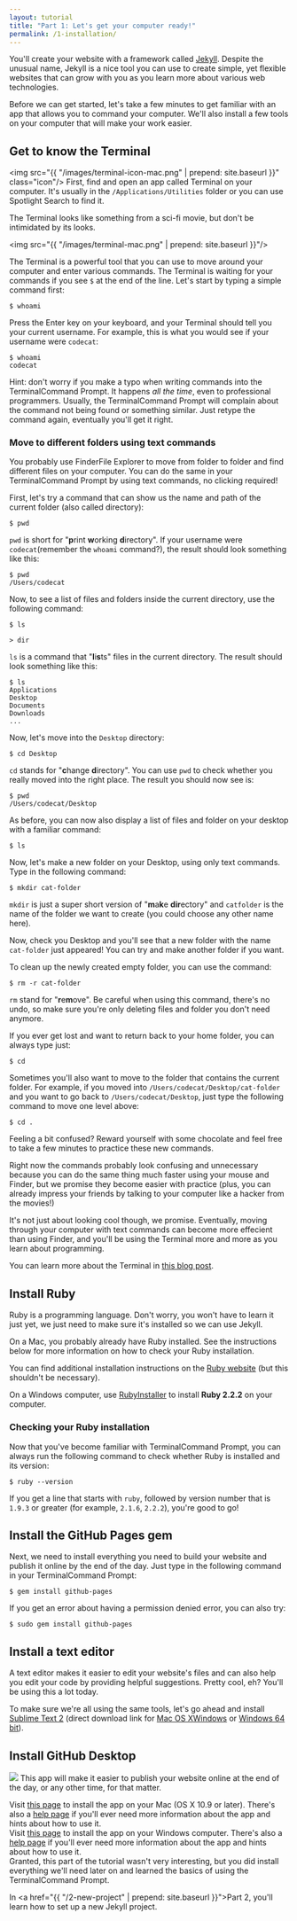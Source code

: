 ```yaml
---
layout: tutorial
title: "Part 1: Let's get your computer ready!"
permalink: /1-installation/
---
```


You'll create your website with a framework called <a href="http://jekyllrb.com" target="_blank">Jekyll</a>. Despite the unusual name, Jekyll is a nice tool you can use to create simple, yet flexible websites that can grow with you as you learn more about various web technologies. 

Before we can get started, let's take a few minutes to get familiar with an app that allows you to command your computer. We'll also install a few tools on your computer that will make your work easier.

## Get to know the Terminal

<img src="{{ "/images/terminal-icon-mac.png" | prepend: site.baseurl }}" class="icon"/> First, find and open an app called Terminal on your computer. It's usually in the `/Applications/Utilities` folder or you can use Spotlight Search to find it. 

The Terminal looks like something from a sci-fi movie, but don't be intimidated by its looks.

<img src="{{ "/images/terminal-mac.png" | prepend: site.baseurl }}"/>

The Terminal is a powerful tool that you can use to move around your computer and enter various commands. The Terminal is waiting for your commands if you see `$` at the end of the line. Let's start by typing a simple command first:

	$ whoami

Press the Enter key on your keyboard, and your Terminal should tell you your current username. For example, this is what you would see if your username were `codecat`:

	$ whoami
	codecat

<div class="hint os-switch">
Hint: don't worry if you make a typo when writing commands into the <span class="osx">Terminal</span><span class="wins">Command Prompt</span>. It happens <em>all the time</em>, even to professional programmers. Usually, the <span class="osx">Terminal</span><span class="wins">Command Prompt</span> will complain about the command not being found or something similar. Just retype the command again, eventually you'll get it right.
</div>

### Move to different folders using text commands

<div class="os-switch show">
You probably use <span class="osx">Finder</span><span class="wins">File Explorer</span> to move from folder to folder and find different files on your computer. You can do the same in your <span class="osx">Terminal</span><span class="wins">Command Prompt</span> by using text commands, no clicking required!
</div>

First, let's try a command that can show us the name and path of the current folder (also called directory):

	$ pwd

`pwd` is short for "**p**rint **w**orking **d**irectory". If your username were `codecat`(remember the `whoami` command?), the result should look something like this:

	$ pwd
	/Users/codecat

Now, to see a list of files and folders inside the current directory, use the following command:

<div class="os-switch">
<div class="osx">
<pre><code>$ ls</code></pre>
</div>
<div class="wins">
<pre><code>&gt; dir</code></pre>
</div>
</div>

`ls` is a command that "**l**i**s**ts" files in the current directory. The result should look something like this:

	$ ls
	Applications
	Desktop
	Documents
	Downloads
	...

Now, let's move into the `Desktop` directory:

	$ cd Desktop

`cd` stands for "**c**hange **d**irectory". You can use `pwd` to check whether you really moved into the right place. The result you should now see is:

	$ pwd
	/Users/codecat/Desktop

As before, you can now also display a list of files and folder on your desktop with a familiar command:

	$ ls

Now, let's make a new folder on your Desktop, using only text commands. Type in the following command:

	$ mkdir cat-folder

`mkdir` is just a super short version of "**m**a**k**e **dir**ectory" and `catfolder` is the name of the folder we want to create (you could choose any other name here). 

Now, check you Desktop and you'll see that a new folder with the name `cat-folder` just appeared! You can try and make another folder if you want.

To clean up the newly created empty folder, you can use the command:

	$ rm -r cat-folder

`rm` stand for "**r**e**m**ove". Be careful when using this command, there's no undo, so make sure you're only deleting files and folder you don't need anymore.

If you ever get lost and want to return back to your home folder, you can always type just:

	$ cd

Sometimes you'll also want to move to the folder that contains the current folder. For example, if you moved into `/Users/codecat/Desktop/cat-folder` and you want to go back to `/Users/codecat/Desktop`, just type the following command to move one level above:

	$ cd .

Feeling a bit confused? Reward yourself with some chocolate and feel free to take a few minutes to practice these new commands.

Right now the commands probably look confusing and unnecessary because you can do the same thing much faster using your mouse and Finder, but we promise they become easier with practice (plus, you can already impress your friends by talking to your computer like a hacker from the movies!)

It's not just about looking cool though, we promise. Eventually, moving through your computer with text commands can become more effecient than using Finder, and you'll be using the Terminal more and more as you learn about programming.

<div class="more">
You can learn more about the Terminal in <a href="http://blog.teamtreehouse.com/introduction-to-the-mac-os-x-command-line" target="_blank">this blog post</a>.
</div>



## Install Ruby

Ruby is a programming language. Don't worry, you won't have to learn it just yet, we just need to make sure it's installed so we can use Jekyll.

<div class="os-switch show">
<div class="osx">
	<p>On a Mac, you probably already have Ruby installed. See the instructions below for more information on how to check your Ruby installation.</p>
	<p>You can find additional installation instructions on the <a href="https://www.ruby-lang.org/en/documentation/installation/#homebrew" target="_blank">Ruby website</a> (but this shouldn't be necessary).</p>
</div>
<div class="wins">
	<p>On a Windows computer, use <a href="http://rubyinstaller.org/downloads/" target="_blank">RubyInstaller</a> to install <strong>Ruby 2.2.2</strong> on your computer.</p>
</div>
</div>

### Checking your Ruby installation

Now that you've become familiar with <span class="os-switch"><span class="osx">Terminal</span><span class="wins">Command Prompt</span></span>, you can always run the following command to check whether Ruby is installed and its version:

	$ ruby --version  

If you get a line that starts with `ruby`, followed by version number that is `1.9.3` or greater (for example, `2.1.6`, `2.2.2`), you're good to go!

## Install the GitHub Pages gem

Next, we need to install everything you need to build your website and publish it online by the end of the day. Just type in the following command in your <span class="os-switch"><span class="osx">Terminal</span><span class="wins">Command Prompt</span></span>:

	$ gem install github-pages

If you get an error about having a permission denied error, you can also try:

	$ sudo gem install github-pages



## Install a text editor

A text editor makes it easier to edit your website's files and can also help you edit your code by providing helpful suggestions. Pretty cool, eh? You'll be using this a lot today.

To make sure we're all using the same tools, let's go ahead and install <a href="http://www.sublimetext.com/2" target="_blank">Sublime Text 2</a> (direct download link for <span class="os-switch"><span class="osx"><a href="http://c758482.r82.cf2.rackcdn.com/Sublime%20Text%202.0.2.dmg" target="_blank">Mac OS X</a></span><span class="wins"><a href="http://c758482.r82.cf2.rackcdn.com/Sublime%20Text%202.0.2%20Setup.exe" target="_blank">Windows</a> or <a href="http://c758482.r82.cf2.rackcdn.com/Sublime%20Text%202.0.2%20x64%20Setup.exe" target="_blank">Windows 64 bit</a></span></span>).

## Install GitHub Desktop

<p><img src="{{ "/images/github-icon-mac.png" | prepend: site.baseurl }}" class="icon"/> This app will make it easier to publish your website online at the end of the day, or any other time, for that matter.</p>

<div class="os-switch">
<div class="osx">Visit <a href="https://mac.github.com/" target="_blank">this page</a> to install the app on your Mac (OS X 10.9 or later). There's also a <a href="https://mac.github.com/help.html" target="_blank">help page</a> if you'll ever need more information about the app and hints about how to use it.</div>
<div class="wins">Visit <a href="https://windows.github.com" target="_blank">this page</a> to install the app on your Windows computer. There's also a <a href="https://windows.github.com/help.html" target="_blank">help page</a> if you'll ever need more information about the app and hints about how to use it.</div>

</div>

<div class="recap">
Granted, this part of the tutorial wasn't very interesting, but you did install everything we'll need later on and learned the basics of using the <span class="os-switch"><span class="osx">Terminal</span><span class="wins">Command Prompt</span></span>.
</div>

In <a href="{{ "/2-new-project" | prepend: site.baseurl }}">Part 2</a>, you'll learn how to set up a new Jekyll project.
